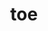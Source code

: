 ---
category: 3-letters
denotation: null
name: toe
reference_link: https://www.etymonline.com/word/toe
root_language: null
root_name: null
title: toe
type: free
word_sums:
- respelling: toe
  sum: 'Toe + '
---